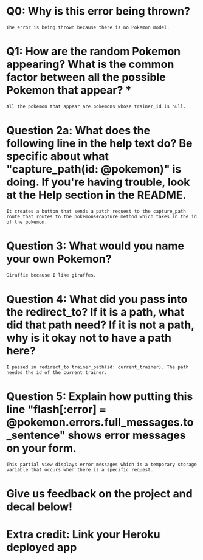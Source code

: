 # Q0: Why is this error being thrown?
	The error is being thrown because there is no Pokemon model.

# Q1: How are the random Pokemon appearing? What is the common factor between all the possible Pokemon that appear? *
	All the pokemon that appear are pokemons whose trainer_id is null.

# Question 2a: What does the following line in the help text do? Be specific about what "capture_path(id: @pokemon)" is doing. If you're having trouble, look at the Help section in the README.
	It creates a button that sends a patch request to the capture_path route that routes to the pokemons#capture method which takes in the id of the pokemon.

# Question 3: What would you name your own Pokemon?
	Giraffie because I like giraffes.

# Question 4: What did you pass into the redirect_to? If it is a path, what did that path need? If it is not a path, why is it okay not to have a path here?
	I passed in redirect_to trainer_path(id: current_trainer). The path needed the id of the current trainer.

# Question 5: Explain how putting this line "flash[:error] = @pokemon.errors.full_messages.to_sentence" shows error messages on your form.
	This partial view displays error messages which is a temporary storage variable that occurs when there is a specific request.

# Give us feedback on the project and decal below!

# Extra credit: Link your Heroku deployed app
